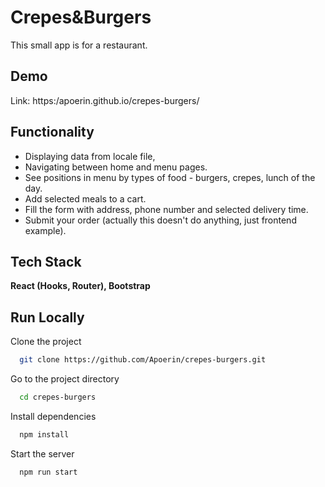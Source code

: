 # Crepes&Burgers

This small app is for a restaurant. 


## Demo

Link: https:/apoerin.github.io/crepes-burgers/

  
## Functionality

- Displaying data from locale file,
- Navigating between home and menu pages. 
- See positions in menu by types of food - burgers, crepes, lunch of the day.
- Add selected meals to a cart.
- Fill the form with address, phone number and selected delivery time.
- Submit your order (actually this doesn't do anything, just frontend example).

  
## Tech Stack

**React (Hooks, Router), Bootstrap** 


  
## Run Locally

Clone the project

```bash
  git clone https://github.com/Apoerin/crepes-burgers.git
```

Go to the project directory

```bash
  cd crepes-burgers
```

Install dependencies

```bash
  npm install
```

Start the server

```bash
  npm run start
```

